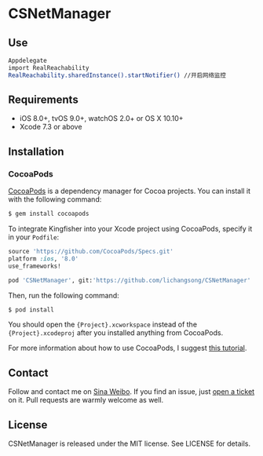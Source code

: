 # CSNetManager
## Use

``` bash
Appdelegate
import RealReachability
RealReachability.sharedInstance().startNotifier() //开启网络监控
```


## Requirements

* iOS 8.0+, tvOS 9.0+, watchOS 2.0+ or OS X 10.10+
* Xcode 7.3 or above



## Installation

### CocoaPods

[CocoaPods](http://cocoapods.org) is a dependency manager for Cocoa projects. You can install it with the following command:

``` bash
$ gem install cocoapods
```

To integrate Kingfisher into your Xcode project using CocoaPods, specify it in your `Podfile`:

``` ruby
source 'https://github.com/CocoaPods/Specs.git'
platform :ios, '8.0'
use_frameworks!

pod 'CSNetManager', git:'https://github.com/lichangsong/CSNetManager'
```

Then, run the following command:

``` bash
$ pod install
```

You should open the `{Project}.xcworkspace` instead of the `{Project}.xcodeproj` after you installed anything from CocoaPods.

For more information about how to use CocoaPods, I suggest [this tutorial](http://www.raywenderlich.com/64546/introduction-to-cocoapods-2).


## Contact

Follow and contact me on  [Sina Weibo](http://weibo.com/3972041809). If you find an issue, just [open a ticket](https://github.com/lichangsong/CSNetManager/issues/new) on it. Pull requests are warmly welcome as well.

## License

CSNetManager is released under the MIT license. See LICENSE for details.


